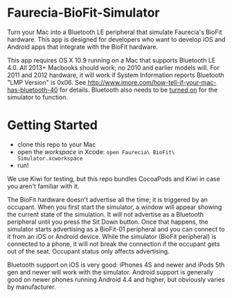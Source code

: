 Faurecia-BioFit-Simulator
=========================

Turn your Mac into a Bluetooth LE peripheral that simulate Faurecia's BioFit hardware. This app is designed for developers who want to develop iOS and Android apps that integrate with the BioFit hardware.

This app requires OS X 10.9 running on a Mac that supports Bluetooth LE 4.0. All 2013+ Macbooks should work; no 2010 and earlier models will. For 2011 and 2012 hardware, it will work if System Information reports Bluetooth "LMP Version" is 0x06. See http://www.imore.com/how-tell-if-your-mac-has-bluetooth-40 for details.  Bluetooth also needs to be [turned on](http://support.apple.com/kb/ht1153) for the simulator to function.

Getting Started
===============

* clone this repo to your Mac
* open the *workspace* in Xcode: `open Faurecia\ BioFit\ Simulator.xcworkspace`
* run!

We use Kiwi for testing, but this repo bundles CocoaPods and Kiwi in case you aren't familiar with it.

The BioFit hardware doesn't advertise all the time; it is triggered by an occupant. When you first start the simulator, a window will appear showing the current state of the simulation. It will not advertise as a Bluetooth peripheral until you press the Sit Down button. Once that happens, the simulator starts advertising as a BioFit-01 peripheral and you can connect to it from an iOS or Android device. While the simulator (BioFit peripheral) is connected to a phone, it will not break the connection if the occupant gets out of the seat. Occupant status only affects advertising.

Bluetooth support on iOS is very good: iPhones 4S and newer and iPods 5th gen and newer will work with the simulator. Android support is generally good on newer phones running Android 4.4 and higher, but obviously varies by manufacturer.
